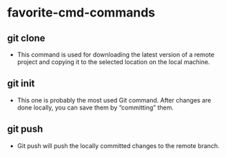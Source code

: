 # favorite-cmd-commands

## git clone
* This command is used for downloading the latest version of a remote project and copying it to the selected location on the local machine. 
## git init
* This one is probably the most used Git command. After changes are done locally, you can save them by “committing” them.
## git push
* Git push will push the locally committed changes to the remote branch.